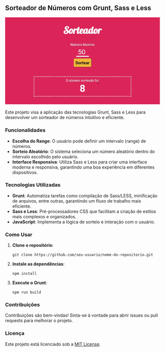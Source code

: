 
## Sorteador de Números com Grunt, Sass e Less
![Sorteador em ação](https://github.com/tligor/sorteador_grunt/blob/main/Sorteador.gif)

Este projeto visa a aplicação das tecnologias Grunt, Sass e Less para desenvolver um sorteador de números intuitivo e eficiente. 

### Funcionalidades

- **Escolha do Range**: O usuário pode definir um intervalo (range) de números.
- **Sorteio Aleatório**: O sistema seleciona um número aleatório dentro do intervalo escolhido pelo usuário.
- **Interface Responsiva**: Utiliza Sass e Less para criar uma interface moderna e responsiva, garantindo uma boa experiência em diferentes dispositivos.

### Tecnologias Utilizadas

- **Grunt**: Automatiza tarefas como compilação de Sass/LESS, minificação de arquivos, entre outras, garantindo um fluxo de trabalho mais eficiente.
- **Sass e Less**: Pré-processadores CSS que facilitam a criação de estilos mais complexos e organizados.
- **JavaScript**: Implementa a lógica de sorteio e interação com o usuário.

### Como Usar

1. **Clone o repositório**:
   ```
   git clone https://github.com/seu-usuario/nome-do-repositorio.git
   ```

2. **Instale as dependências**:
   ```
   npm install
   ```

3. **Execute o Grunt**:
   ```
   npm run build
   ```

### Contribuições

Contribuições são bem-vindas! Sinta-se à vontade para abrir issues ou pull requests para melhorar o projeto.

### Licença

Este projeto está licenciado sob a [MIT License](LICENSE).
